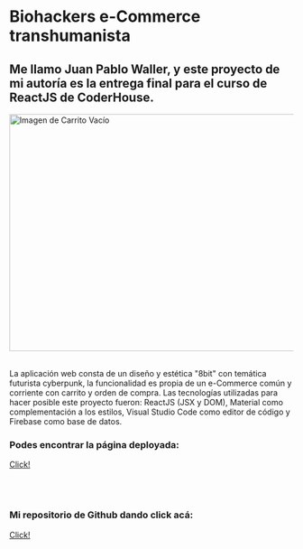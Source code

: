 # **Biohackers e-Commerce transhumanista**

## Me llamo Juan Pablo Waller, y este proyecto de mi autoría es la entrega final para el curso de ReactJS de CoderHouse. 

<img alt="Imagen de Carrito Vacío" src="GifReadMe/GifWebApp.gif" width="700" height="420" />

<br />
<br />

La aplicación web consta de un diseño y estética "8bit" con temática futurista cyberpunk, la funcionalidad es propia de un e-Commerce común y corriente con carrito y orden de compra. Las tecnologías utilizadas para hacer posible este proyecto fueron: ReactJS (JSX y DOM), Material como complementación a los estilos, Visual Studio Code como editor de código y Firebase como base de datos.

### **Podes encontrar la página deployada:**
[Click!](https://pablowaller.github.io/biohackers-waller/)

<br />
<br />

### **Mi repositorio de Github dando click acá:**
[Click!](https://github.com/pablowaller/biohackers-waller)


